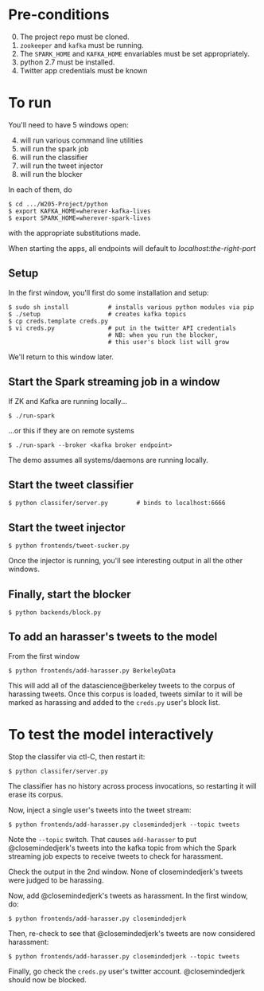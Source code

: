 # Pre-conditions

0. The project repo must be cloned.
1. `zookeeper` and `kafka` must be running.
2. The `SPARK_HOME` and `KAFKA_HOME` envariables must be set appropriately.
3. python 2.7 must be installed.
4. Twitter app credentials must be known

# To run

You'll need to have 5 windows open:

4. will run various command line utilities
2. will run the spark job
1. will run the classifier
3. will run the tweet injector
5. will run the blocker

In each of them, do

    $ cd .../W205-Project/python
    $ export KAFKA_HOME=wherever-kafka-lives
    $ export SPARK_HOME=wherever-spark-lives

with the appropriate substitutions made.

When starting the apps, all endpoints will default to *localhost:the-right-port*

## Setup

In the first window, you'll first do some installation and setup:

    $ sudo sh install           # installs various python modules via pip
    $ ./setup                   # creates kafka topics
    $ cp creds.template creds.py
    $ vi creds.py               # put in the twitter API credentials
                                # NB: when you run the blocker,
                                # this user's block list will grow

We'll return to this window later.

## Start the Spark streaming job in a window

If ZK and Kafka are running locally...

    $ ./run-spark

...or this if they are on remote systems

    $ ./run-spark --broker <kafka broker endpoint>

The demo assumes all systems/daemons are running locally.

## Start the tweet classifier

    $ python classifer/server.py        # binds to localhost:6666

## Start the tweet injector

    $ python frontends/tweet-sucker.py

Once the injector is running, you'll see interesting output in all the other windows.

## Finally, start the blocker

    $ python backends/block.py

## To add an harasser's tweets to the model

From the first window

    $ python frontends/add-harasser.py BerkeleyData

This will add all of the datascience@berkeley tweets to the corpus of harassing tweets.
Once this corpus is loaded, tweets similar to it will be marked as harassing
and added to the `creds.py` user's block list.

# To test the model interactively

Stop the classifer via ctl-C, then restart it:

    $ python classifer/server.py

The classifier has no history across process invocations,
so restarting it will erase its corpus.

Now, inject a single user's tweets into the tweet stream:

    $ python frontends/add-harasser.py closemindedjerk --topic tweets

Note the `--topic` switch.  That causes `add-harasser` to put @closemindedjerk's
tweets into the kafka topic from which the Spark streaming job expects to
receive tweets to check for harassment.

Check the output in the 2nd window.  None of closemindedjerk's tweets were
judged to be harassing.

Now, add @closemindedjerk's tweets as harassment.
In the first window, do:

    $ python frontends/add-harasser.py closemindedjerk

Then, re-check to see that @closemindedjerk's tweets are now considered harassment:

    $ python frontends/add-harasser.py closemindedjerk --topic tweets

Finally, go check the `creds.py` user's twitter account.
@closemindedjerk should now be blocked.
